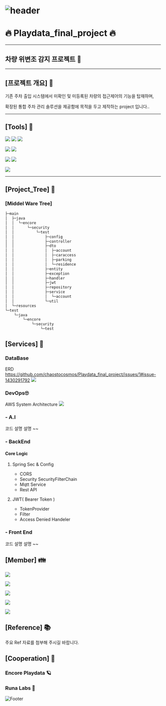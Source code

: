 
# ![header](https://capsule-render.vercel.app/api?color=gradient&customColorList=0,2,2,5,30)

# :fire: Playdata_final_project :fire:

* * * 
##  차량 위변조 감지 프로젝트 🚙
* * * 

## [프로젝트 개요] 	:art:

기존 주차 출입 시스템에서 미확인 및 미등록된 차량의 접근제어의 기능을 탑재하며,

확장된 통합 주차 관리 솔루션을 제공함에 목적을 두고 제작하는 project 입니다..



***
##  [Tools] 🧰

<img src="https://img.shields.io/badge/Python-black?style=flat-square&logo=Python&logoColor=#3776AB"/> <img src="https://img.shields.io/badge/YOLOv5-black?style=flat-square&logo=YOLO&logoColor=#00FFFF"/> <img src="https://img.shields.io/badge/Django-black?style=flat-square&logo=Django&logoColor=#092E20"/>

<img src="https://img.shields.io/badge/SpringBoot-Green?style=flat-square&logo=Spring Boot&logoColor=#6DB33F"/> <img src="https://img.shields.io/badge/SpringSecurity-green?style=flat-square&logo=Spring Security&logoColor=#6DB33F"/> 

<img src="https://img.shields.io/badge/JavaScript-F5F5F1?style=flat-square&logo=JavaScript&logoColor=#F7DF1E"/> <img src="https://img.shields.io/badge/React-EDEAD8?style=flat-square&logo=React&logoColor=#61DAFB"/>

<img src="https://img.shields.io/badge/Mysql-yellow?style=flat-square&logo=MySQL&logoColor=#4479A1"/>

***
## [Project_Tree] 🌲

### [Middel Ware Tree]

```bash
├─main
│  ├─java
│  │  └─encore
│  │      └─security
│  │          └─test
│  │              ├─config
│  │              ├─controller
│  │              ├─dto
│  │              │  ├─account
│  │              │  ├─caraccess
│  │              │  ├─parking
│  │              │  └─residence
│  │              ├─entity
│  │              ├─exception
│  │              ├─handler
│  │              ├─jwt
│  │              ├─repository
│  │              ├─service
│  │              │  └─account
│  │              └─util
│  └─resources
└─test
    └─java
        └─encore
            └─security
                └─test
```

## [Services] 💼

### DataBase
ERD
https://github.com/chaostocosmos/Playdata_final_project/issues/1#issue-1430291792
<img src="https://user-images.githubusercontent.com/105859609/199081927-4af73b08-253e-4ed5-8d24-314c1916bbd5.png"/>

### DevOps🙄
AWS System Architecture
<img src="https://user-images.githubusercontent.com/105859609/199085072-4268b735-118b-4082-9386-e87a34f9d3ec.png"/>

### - A.I
코드 설명 설명 ~~

### - BackEnd
#### Core Logic

1. Spring Sec & Config
    - CORS
    - Security SecurityFilterChain
    - Mqtt Service
    - Rest API

2. JWT( Bearer Token )
    - TokenProvider
    - Filter
    - Access Denied Handeler


### - Front End
코드 설명 설명 ~~


## [Member] 👪
<a href ="https://github.com/chaostocosmos"><img src="https://img.shields.io/badge/JinWonKim-chaostocosmos-red"/></a>

<a href ="https://github.com/creamburger"><img src="https://img.shields.io/badge/YeJiYu-creamburger-pink"/></a>

<a href ="https://github.com/SHINDongHyeo"><img src="https://img.shields.io/badge/DongHyeokShin-SHINDongHyeo-green"/></a>

<a href ="https://github.com/willowjw"><img src="https://img.shields.io/badge/JungWonRyu-willowjw-blue"/></a>

<a href ="https://github.com/minichichi"><img src="https://img.shields.io/badge/SeongMinLee-minichichi-yellow"/></a>

## [Reference] 📚
주요 Ref 자료를 첨부해 주시길 바랍니다.


## [Cooperation] 💑

### Encore Playdata 🪐
### Runa Labs 🌙

![Footer](https://capsule-render.vercel.app/api?type=waving&color=auto&height=200&section=footer)

